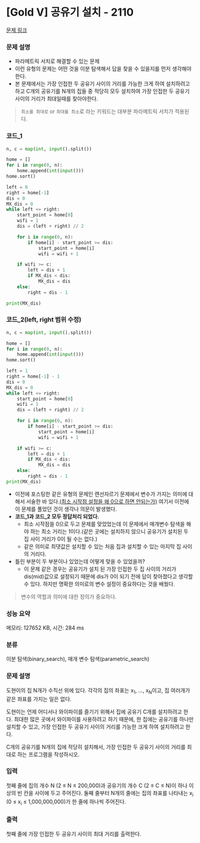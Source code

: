 # [Gold V] 공유기 설치 - 2110 

[문제 링크](https://www.acmicpc.net/problem/2110)

### 문제 설명
- 파라메트릭 서치로 해결할 수 있는 문제
- 이런 유형의 문제는 어떤 것을 이분 탐색해서 답을 찾을 수 있을지를 먼저 생각해야 한다.
- 본 문제에서는 가장 인접한 두 공유기 사이의 거리를 가능한 크게 하여 설치하려고 하고 C개의 공유기를 N개의 집들 중 적당히 모두 설치하여 가장 인접한 두 공유기 사이의 거리가 최대일때를 찾아야한다.

>`최소를 최대로` or `최대를 최소`로 라는 키워드는 대부분 파라메트릭 서치가 적용된다.

### 코드_1
```python
n, c = map(int, input().split())

home = []
for i in range(0, n):
    home.append(int(input()))
home.sort()

left = 0
right = home[-1]
dis = 0
MX_dis = 0
while left <= right:
    start_point = home[0]
    wifi = 1
    dis = (left + right) // 2

    for i in range(0, n):
        if home[i] - start_point >= dis:
            start_point = home[i]
            wifi = wifi + 1

    if wifi >= c:
        left = dis + 1
        if MX_dis < dis:
            MX_dis = dis
    else:
        right = dis - 1

print(MX_dis)
```
### 코드_2(left, right 범위 수정)
```python
n, c = map(int, input().split())

home = []
for i in range(0, n):
    home.append(int(input()))
home.sort()

left = 1
right = home[-1] - 1
dis = 0
MX_dis = 0
while left <= right:
    start_point = home[0]
    wifi = 1
    dis = (left + right) // 2

    for i in range(0, n):
        if home[i] - start_point >= dis:
            start_point = home[i]
            wifi = wifi + 1

    if wifi >= c:
        left = dis + 1
        if MX_dis < dis:
            MX_dis = dis
    else:
        right = dis - 1
print(MX_dis)
```
- 이전에 포스팅한 같은 유형의 문제인 랜선자르기 문제에서 변수가 가지는 의미에 대해서 서술한 바 있다.[(최소 시작점 설정을 왜 0으로 하면 안되는가)](https://github.com/jinlee9270/algo/tree/master/%EB%B0%B1%EC%A4%80/Silver/9519.%E2%80%85%EC%A1%B8%EB%A0%A4) 여기서 이전에 이 문제를 풀었던 것이 생각나 의문이 발생했다.
- **코드_1과 코드_2 모두 정답처리 되었다.**
  - 최소 시작점을 0으로 두고 문제를 맞았었는데 이 문제에서 매개변수 탐색을 해야 하는 최소 거리는 1이다.(같은 곳에는 설치하지 않으니 공유기가 설치된 두 집 사이 거리가 0이 될 수는 없다.)
  - 같은 의미로 최댓값은 설치할 수 있는 처음 집과 설치할 수 있는 마지막 집 사이의 거리다.
- 틀린 부분이 두 부분이나 있었는데 어떻게 맞을 수 있었을까?
  - 이 문제 같은 경우는 공유기가 설치 된 가장 인접한 두 집 사이의 거리가 dis(mid)값으로 설정되기 때문에 dis가 0이 되기 전에 답이 찾아졌다고 생각할 수 있다. 하지만 명확한 의미로의 변수 설정이 중요하다는 것을 배웠다. 
 
>변수의 역할과 의미에 대한 정의가 중요하다.

### 성능 요약

메모리: 127652 KB, 시간: 284 ms

### 분류

이분 탐색(binary_search), 매개 변수 탐색(parametric_search)

### 문제 설명

<p>도현이의 집 N개가 수직선 위에 있다. 각각의 집의 좌표는 x<sub>1</sub>, ..., x<sub>N</sub>이고, 집 여러개가 같은 좌표를 가지는 일은 없다.</p>

<p>도현이는 언제 어디서나 와이파이를 즐기기 위해서 집에 공유기 C개를 설치하려고 한다. 최대한 많은 곳에서 와이파이를 사용하려고 하기 때문에, 한 집에는 공유기를 하나만 설치할 수 있고, 가장 인접한 두 공유기 사이의 거리를 가능한 크게 하여 설치하려고 한다.</p>

<p>C개의 공유기를 N개의 집에 적당히 설치해서, 가장 인접한 두 공유기 사이의 거리를 최대로 하는 프로그램을 작성하시오.</p>

### 입력 

 <p>첫째 줄에 집의 개수 N (2 ≤ N ≤ 200,000)과 공유기의 개수 C (2 ≤ C ≤ N)이 하나 이상의 빈 칸을 사이에 두고 주어진다. 둘째 줄부터 N개의 줄에는 집의 좌표를 나타내는 x<sub>i</sub> (0 ≤ x<sub>i</sub> ≤ 1,000,000,000)가 한 줄에 하나씩 주어진다.</p>

### 출력 

 <p>첫째 줄에 가장 인접한 두 공유기 사이의 최대 거리를 출력한다.</p>

